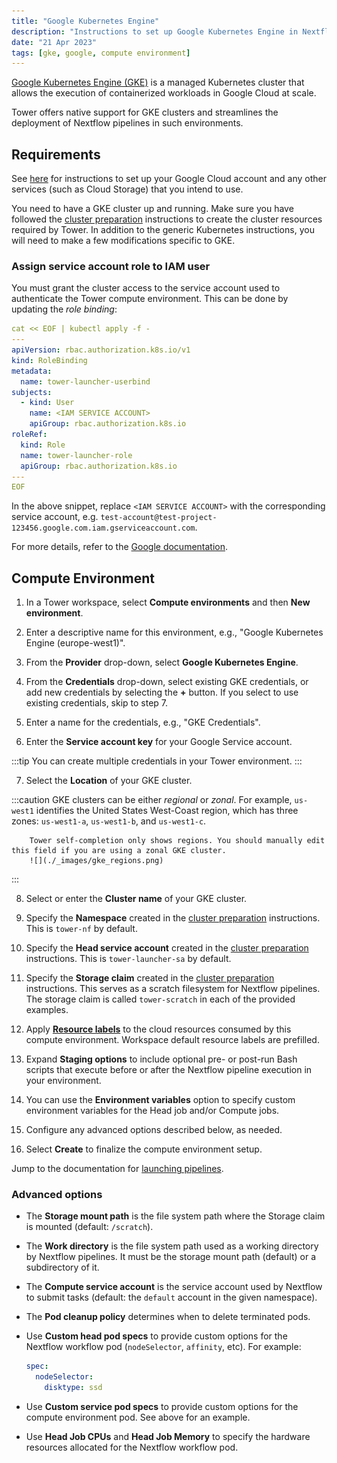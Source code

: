 ```yaml
---
title: "Google Kubernetes Engine"
description: "Instructions to set up Google Kubernetes Engine in Nextflow Tower"
date: "21 Apr 2023"
tags: [gke, google, compute environment]
---
```


[Google Kubernetes Engine (GKE)](https://cloud.google.com/kubernetes-engine) is a managed Kubernetes cluster that allows the execution of containerized workloads in Google Cloud at scale.

Tower offers native support for GKE clusters and streamlines the deployment of Nextflow pipelines in such environments.

## Requirements

See [here](../compute-envs/google-cloud-batch#configure-google-cloud) for instructions to set up your Google Cloud account and any other services (such as Cloud Storage) that you intend to use.

You need to have a GKE cluster up and running. Make sure you have followed the [cluster preparation](../compute-envs/k8s#cluster-preparation) instructions to create the cluster resources required by Tower. In addition to the generic Kubernetes instructions, you will need to make a few modifications specific to GKE.

### Assign service account role to IAM user

You must grant the cluster access to the service account used to authenticate the Tower compute environment. This can be done by updating the _role binding_:

```yaml
cat << EOF | kubectl apply -f -
---
apiVersion: rbac.authorization.k8s.io/v1
kind: RoleBinding
metadata:
  name: tower-launcher-userbind
subjects:
  - kind: User
    name: <IAM SERVICE ACCOUNT>
    apiGroup: rbac.authorization.k8s.io
roleRef:
  kind: Role
  name: tower-launcher-role
  apiGroup: rbac.authorization.k8s.io
---
EOF
```

In the above snippet, replace `<IAM SERVICE ACCOUNT>` with the corresponding service account, e.g. `test-account@test-project-123456.google.com.iam.gserviceaccount.com`.

For more details, refer to the [Google documentation](https://cloud.google.com/kubernetes-engine/docs/how-to/role-based-access-control).

## Compute Environment

1. In a Tower workspace, select **Compute environments** and then **New environment**.

2. Enter a descriptive name for this environment, e.g., "Google Kubernetes Engine (europe-west1)".

3. From the **Provider** drop-down, select **Google Kubernetes Engine**.

4. From the **Credentials** drop-down, select existing GKE credentials, or add new credentials by selecting the **+** button. If you select to use existing credentials, skip to step 7.

5. Enter a name for the credentials, e.g., "GKE Credentials".

6. Enter the **Service account key** for your Google Service account.

:::tip
You can create multiple credentials in your Tower environment.
:::

7. Select the **Location** of your GKE cluster.

:::caution
GKE clusters can be either _regional_ or _zonal_. For example, `us-west1` identifies the United States West-Coast region, which has three zones: `us-west1-a`, `us-west1-b`, and `us-west1-c`.

        Tower self-completion only shows regions. You should manually edit this field if you are using a zonal GKE cluster.
        ![](./_images/gke_regions.png)

:::

8. Select or enter the **Cluster name** of your GKE cluster.

9. Specify the **Namespace** created in the [cluster preparation](../compute-envs/k8s#cluster-preparation) instructions. This is `tower-nf` by default.

10. Specify the **Head service account** created in the [cluster preparation](../compute-envs/k8s#cluster-preparation) instructions. This is `tower-launcher-sa` by default.

11. Specify the **Storage claim** created in the [cluster preparation](../compute-envs/k8s#cluster-preparation) instructions. This serves as a scratch filesystem for Nextflow pipelines. The storage claim is called `tower-scratch` in each of the provided examples.

12. Apply [**Resource labels**](../resource-labels/overview) to the cloud resources consumed by this compute environment. Workspace default resource labels are prefilled.

13. Expand **Staging options** to include optional pre- or post-run Bash scripts that execute before or after the Nextflow pipeline execution in your environment.

14. You can use the **Environment variables** option to specify custom environment variables for the Head job and/or Compute jobs.

15. Configure any advanced options described below, as needed.

16. Select **Create** to finalize the compute environment setup.

Jump to the documentation for [launching pipelines](../launch/launchpad).

### Advanced options

- The **Storage mount path** is the file system path where the Storage claim is mounted (default: `/scratch`).

- The **Work directory** is the file system path used as a working directory by Nextflow pipelines. It must be the storage mount path (default) or a subdirectory of it.

- The **Compute service account** is the service account used by Nextflow to submit tasks (default: the `default` account in the given namespace).

- The **Pod cleanup policy** determines when to delete terminated pods.

- Use **Custom head pod specs** to provide custom options for the Nextflow workflow pod (`nodeSelector`, `affinity`, etc). For example:

  ```yaml
  spec:
    nodeSelector:
      disktype: ssd
  ```

- Use **Custom service pod specs** to provide custom options for the compute environment pod. See above for an example.

- Use **Head Job CPUs** and **Head Job Memory** to specify the hardware resources allocated for the Nextflow workflow pod.

<!--revisit for k8s CE pages consolidation:

Fusion v2 config options

Did you actually follow this steps during your review?

When I set up my EKS installation a while ago (following @bentsherman 's guide here: https://seqera.io/blog/deploying-nextflow-on-amazon-eks/) I ran into difficulties getting the Tower-EKS link up and had to go off-script to get things working.

We should probably verify nothing changes depending on EKS version (e.g. 1.25). @enekui-->
